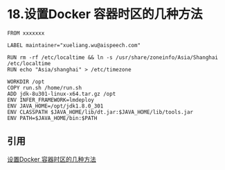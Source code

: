 # 18.设置Docker 容器时区的几种方法

```docker
FROM xxxxxxx
 
LABEL maintainer="xueliang.wu@aispeech.com"

RUN rm -rf /etc/localtime && ln -s /usr/share/zoneinfo/Asia/Shanghai /etc/localtime
RUN echo "Asia/shanghai" > /etc/timezone

WORKDIR /opt
COPY run.sh /home/run.sh
ADD jdk-8u301-linux-x64.tar.gz /opt
ENV INFER_FRAMEWORK=lmdeploy 
ENV JAVA_HOME=/opt/jdk1.8.0_301
ENV CLASSPATH $JAVA_HOME/lib/dt.jar:$JAVA_HOME/lib/tools.jar
ENV PATH=$JAVA_HOME/bin:$PATH
```

## 引用
[设置Docker 容器时区的几种方法](https://juejin.cn/post/7082670118257295391)
